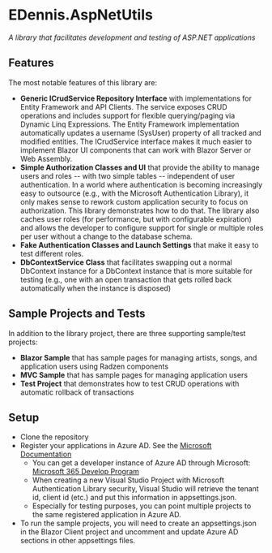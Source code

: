# EDennis.AspNetUtils
*A library that facilitates development and testing of ASP.NET applications*

## Features
The most notable features of this library are:
- **Generic ICrudService Repository Interface** with implementations for Entity Framework and API Clients.  The service exposes CRUD operations and includes support for flexible querying/paging via Dynamic Linq Expressions.  The Entity Framework implementation automatically updates a username (SysUser) property of all tracked and modified entities.  The ICrudService interface makes it much easier to implement Blazor UI components that can work with Blazor Server or Web Assembly.
- **Simple Authorization Classes and UI** that provide the ability to manage users and roles -- with two simple tables -- independent of user authentication.  In a world where authentication is becoming increasingly easy to outsource (e.g., with the Microsoft Authentication Library), it only makes sense to rework custom application security to focus on authorization.  This library demonstrates how to do that.  The library also caches user roles (for performance, but with configurable expiration) and allows the developer to configure support for single or multiple roles per user without a change to the database schema. 
- **Fake Authentication Classes and Launch Settings** that make it easy to test different roles.
- **DbContextService Class** that facilitates swapping out a normal DbContext instance for a DbContext instance that is more suitable for testing (e.g., one with an open transaction that gets rolled back automatically when the instance is disposed)

## Sample Projects and Tests
In addition to the library project, there are three supporting sample/test projects:
- **Blazor Sample** that has sample pages for managing artists, songs, and application users using Radzen components
- **MVC Sample** that has sample pages for managing application users
- **Test Project** that demonstrates how to test CRUD operations with automatic rollback of transactions

## Setup
- Clone the repository
- Register your applications in Azure AD.  See the [Microsoft Documentation](https://learn.microsoft.com/en-us/azure/active-directory/develop/quickstart-register-app)
  - You can get a developer instance of Azure AD through Microsoft: [Microsoft 365 Develop Program](https://learn.microsoft.com/en-us/azure/active-directory/verifiable-credentials/how-to-create-a-free-developer-account)
  - When creating a new Visual Studio Project with Microsoft Authentication Library security, Visual Studio will retrieve the tenant id, client id (etc.) and put this information in appsettings.json.  
  - Especially for testing purposes, you can point multiple projects to the same registered application in Azure AD.
- To run the sample projects, you will need to create an appsettings.json in the Blazor Client project and uncomment and update Azure AD sections in other appsettings files.
